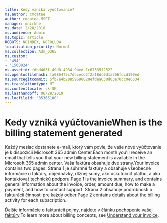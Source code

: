 ```yaml
---
title: Kedy vzniká vyúčtovanie?
ms.author: cmcatee
author: cmcatee-MSFT
manager: mnirkhe
ms.date: 2/28/2018
ms.audience: Admin
ms.topic: article
ROBOTS: NOINDEX, NOFOLLOW
localization_priority: Normal
ms.collection: Adm_O365
ms.custom:
- "494"
- "1500024"
ms.assetid: fdbd403f-49d0-4934-9bed-1c67335f2522
ms.openlocfilehash: fa0864f5c7dbcecd2f2a18dc0d1a366fdcd190ed
ms.sourcegitcommit: 5fb7a4b28859690020efdea630d03e70cc0e6334
ms.translationtype: MT
ms.contentlocale: sk-SK
ms.lasthandoff: 06/28/2019
ms.locfileid: "35365100"
---
```

# <a name="when-is-the-billing-statement-generated"></a><span data-ttu-id="49a8a-102">Kedy vzniká vyúčtovanie</span><span class="sxs-lookup"><span data-stu-id="49a8a-102">When is the billing statement generated</span></span>

<span data-ttu-id="49a8a-103">Každý mesiac dostanete e-mail, ktorý vám povie, že vaše nové vyúčtovanie je k dispozícii Microsoft 365 admin Center.</span><span class="sxs-lookup"><span data-stu-id="49a8a-103">Each month you'll receive an email that tells you that your new billing statement is available in the Microsoft 365 admin center.</span></span> <span data-ttu-id="49a8a-104">Vaša faktúra obsahuje dve strany.</span><span class="sxs-lookup"><span data-stu-id="49a8a-104">Your invoice contains two pages.</span></span> <span data-ttu-id="49a8a-105">Strana 1 je súhrnné faktúry a obsahuje všeobecné informácie o faktúry, objednávky, dlžnej sumy, ako uskutočniť platbu, a ako kontaktovať technickú podporu.</span><span class="sxs-lookup"><span data-stu-id="49a8a-105">Page 1 is the invoice summary, and contains general information about the invoice, order, amount due, how to make a payment, and how to contact support.</span></span> <span data-ttu-id="49a8a-106">Strana 2 obsahuje podrobnosti o fakturácii činnosti pre každý odber.</span><span class="sxs-lookup"><span data-stu-id="49a8a-106">Page 2 contains details about the billing activity for each subscription.</span></span>
  
<span data-ttu-id="49a8a-107">Ďalšie informácie o fakturácii pojmy, nájdete v článku [pochopenie vašej faktúry](https://support.office.com/article/0724b428-fb59-4962-8c37-6674166d7507).</span><span class="sxs-lookup"><span data-stu-id="49a8a-107">To learn more about billing concepts, see [Understand your invoice](https://support.office.com/article/0724b428-fb59-4962-8c37-6674166d7507).</span></span>
